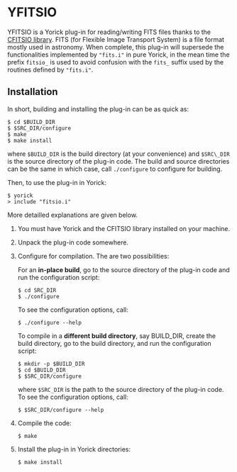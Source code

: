 YFITSIO
=======

YFITSIO is a Yorick plug-in for reading/writing FITS files thanks to the
[CFITSIO library](http://heasarc.gsfc.nasa.gov/fitsio/fitsio.html).  FITS
(for Flexible Image Transport System) is a file format mostly used in
astronomy.  When complete, this plug-in will supersede the functionalities
implemented by `"fits.i"` in pure Yorick, in the mean time the prefix
`fitsio_` is used to avoid confusion with the `fits_` suffix used by the
routines defined by `"fits.i"`.


Installation
------------

In short, building and installing the plug-in can be as quick as:
````
$ cd $BUILD_DIR
$ $SRC_DIR/configure
$ make
$ make install
````
where `$BUILD_DIR` is the build directory (at your convenience) and
`$SRC\_DIR` is the source directory of the plug-in code.  The build and
source directories can be the same in which case, call `./configure` to
configure for building.

Then, to use the plug-in in Yorick:
````
$ yorick
> include "fitsio.i"
````
More detailled explanations are given below.

1. You must have Yorick and the CFITSIO library installed on your machine.

2. Unpack the plug-in code somewhere.

3. Configure for compilation.  The are two possibilities:

   For an **in-place build**, go to the source directory of the plug-in
   code and run the configuration script:
   ````
   $ cd SRC_DIR
   $ ./configure
   ````
   To see the configuration options, call:
   ````
   $ ./configure --help
   ````

   To compile in a **different build directory**, say BUILD_DIR, create the
   build directory, go to the build directory, and run the configuration
   script:
   ````
   $ mkdir -p $BUILD_DIR
   $ cd $BUILD_DIR
   $ $SRC_DIR/configure
   ````
   where `$SRC_DIR` is the path to the source directory of the plug-in
   code. To see the configuration options, call:
   ````
   $ $SRC_DIR/configure --help
   ````

4. Compile the code:
   ````
   $ make
   ````

4. Install the plug-in in Yorick directories:
   ````
   $ make install
   ````

